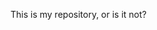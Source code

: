 This is my repository, or is it not?

<!---
belowzero273/belowzero273 is a ✨ special ✨ repository because its `README.md` (this file) appears on your GitHub profile.
You can click the Preview link to take a look at your changes.
--->
